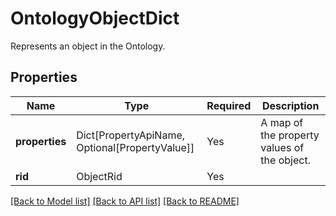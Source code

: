 # OntologyObjectDict

Represents an object in the Ontology.

## Properties
| Name | Type | Required | Description |
| ------------ | ------------- | ------------- | ------------- |
**properties** | Dict[PropertyApiName, Optional[PropertyValue]] | Yes | A map of the property values of the object. |
**rid** | ObjectRid | Yes |  |


[[Back to Model list]](../../README.md#models-v2-link) [[Back to API list]](../../README.md#documentation-for-api-endpoints) [[Back to README]](../../README.md)
